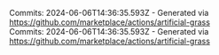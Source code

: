 Commits: 2024-06-06T14:36:35.593Z - Generated via https://github.com/marketplace/actions/artificial-grass
<br>
Commits: 2024-06-06T14:36:35.593Z - Generated via https://github.com/marketplace/actions/artificial-grass
<br>
